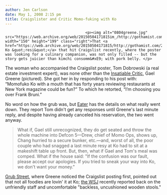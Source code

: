 ```yaml
---
author: Jen Carlson
date: May 1, 2008 2:15 pm
title: Craigslister and Critic Momo-fuking with Ko
---
```


	
										<p><img alt="0804greene.jpg" src="https://web.archive.org/web/20150504171815im_/http://gothamist.com/attachments/arts_jen/0804greene.jpg" width="150" height="199" class="right">That <a href="https://web.archive.org/web/20150504171815/http://gothamist.com/2008/04/28/momofuku_ko_res.php">Momofuku Ko &quot;resi&quot;</a> that hit Craigslist recently, where the poster was looking for a culinary companion, was not only filled -- but the story gets juicier than kimchi consomm&#xE9; with pork belly. </p>

<p>The woman who accompanied the Craigslist poster, Tom Dobrowski (a real estate investment expert), was none other than the <a href="https://web.archive.org/web/20150504171815/http://www.insatiable-critic.com/Article.aspx?ID=357&amp;keyword=Short%20Order:%20Hot%20news,%20gossip,%20nibbles,%20and%20bits">Insatiable Critic</a>, Gael Greene (pictured). She got her in by responding to his post with: &#x201C;Momofuko Ko with a mouth that has forty years reviewing restaurants at New York magazine could be fun?&#x201D; To which he retorted, &#x201C;I&#x2019;m choosing you over Frank Bruni.&#x201D; </p>

<p>No word on how the grub was, but <a href="https://web.archive.org/web/20150504171815/http://eater.com/archives/2008/05/when_good_peopl.php">Eater</a> has the details on what really went down. They report Tom didn&apos;t get any responses until Greene&apos;s last minute reply, and despite having already canceled his reservation, the two went anyway.</p><blockquote>What if, Gael still unrecognized, they do get seated and throw the whole machine into Defcon 5&#x2014;Drew, chief of Momo Ops, shows up, Chang hurried to a secure bunker, etc.&#x2014;and, worst of all, the poor couple who had snagged a last minute resy at Ko had to sit at a makeshift table up front. But, then, what if Gael and Tom&apos;s meal was comped. What if the house said: &quot;If the confusion was our fault, please accept our apologies. If you tried to sneak your way into Ko, we don&apos;t want your money.&quot;</blockquote><a href="https://web.archive.org/web/20150504171815/http://nymag.com/daily/food/2008/04/kos_first_non_rave_finally_arr.html">Grub Street</a>, where Greene noticed the Craigslist posting first, pointed out that not all foodies are lovin&apos; it at Ko; <a href="https://web.archive.org/web/20150504171815/http://online.wsj.com/article/SB120948049053952941.html?mod=2_1354_topbox">the WSJ</a> recently reported back on the unfriendly staff and uncomfortable &quot;backless, uncushioned wooden stools.&quot;<p></p>					
										
									
				